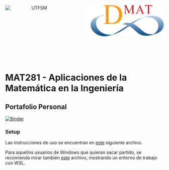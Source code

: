 <header>
<img src="https://upload.wikimedia.org/wikipedia/commons/4/47/Logo_UTFSM.png" width=200 alt="UTFSM" align="left"/>
<img src="./images/dmat.png" alt="DMAT" align="right"/>
</header>
</br></br></br></br></br>

</br>
</br>


# MAT281 - Aplicaciones de la Matemática en la Ingeniería

## Portafolio Personal
[![Binder](https://mybinder.org/badge_logo.svg)](https://mybinder.org/v2/gh/{marcelinozj}/mat281_portfolio_template/master?urlpath=lab)

### Setup

Las instrucciones de uso se encuentran en [este](setup.md) siguiente archivo. 

Para aquellos usuarios de Windows que quieran sacar partido, se recomienda mirar también [este](wsl_ds_toolkit.md) archivo, mostrando un entorno de trabajo con WSL.
